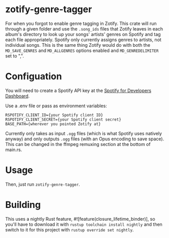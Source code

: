 # zotify-genre-tagger
For when you forgot to enable genre tagging in Zotify.
This crate will run through a given folder and use the `.song_ids` files that Zotify leaves
in each album's directory to look up your songs' artists' genres on Spotify and tag each file appropriately.
Spotify only currently assigns genres to artists, not individual songs. This is the same thing Zotify would do
with both the `MD_SAVE_GENRES` and `MD_ALLGENRES` options enabled and `MD_GENREDELIMITER` set to ",".

# Configuation
You will need to create a Spotify API key at the [Spotify for Developers Dashboard](https://developer.spotify.com/dashboard).

Use a .env file or pass as environment variables:
```
RSPOTIFY_CLIENT_ID={your Spotify client ID}
RSPOTIFY_CLIENT_SECRET={your Spotify client secret}
BASE_PATH={wherever you pointed Zotify at}
```

Currently only takes as input `.ogg` files (which is what Spotify uses natively anyway) and only outputs `.ogg` files (with an Opus encoding to save space). This can be changed in the ffmpeg remuxing section at the bottom of main.rs.

# Usage
Then, just run `zotify-genre-tagger`.

# Building
This uses a nightly Rust feature, #![feature(closure_lifetime_binder)], so you'll have to download it with `rustup toolchain install nightly` and then switch to it for this project with `rustup override set nightly`.

